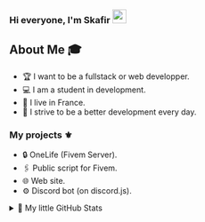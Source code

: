 ### Hi everyone, I'm Skafir <img src="https://media.giphy.com/media/hvRJCLFzcasrR4ia7z/giphy.gif" width="25px">

<h2> About Me 🎓 </h2>

- 🏆 I want to be a fullstack or web developper.
- 💻 I am a student in development.
- 👯 I live in France.
- 👤 I strive to be a better development every day.

<h3> My projects ⚜️ </h3>

- 🔒 OneLife (Fivem Server).
- 🖇 Public script for Fivem.
- 🌐 Web site.
- ⚙ Discord bot (on discord.js).

<details> 
  <summary> 📃 My little GitHub Stats </summary>

  <br />

[![Skafir Github Stats](https://github-readme-stats.vercel.app/api?username=skafir&show_icons=true)](https://github.com/Skafir)

  
</details>

<!--
**Skafir/Skafir** is a ✨ _special_ ✨ repository because its `README.md` (this file) appears on your GitHub profile.
